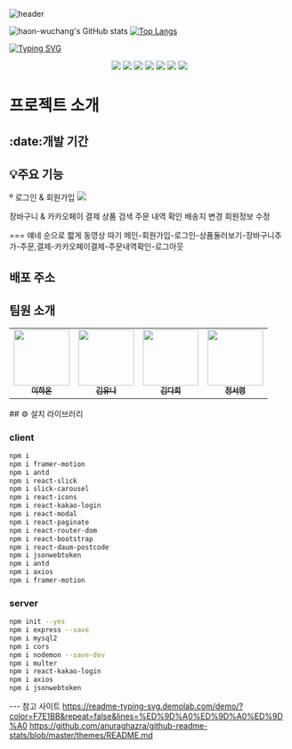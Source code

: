 


![header](https://capsule-render.vercel.app/api?type=Waving&color=gradient&height=200&section=header&text=하온연습%20&fontSize=90)

![haon-wuchang's GitHub stats](https://github-readme-stats.vercel.app/api?username=haon-wuchang&theme=dracula&show_icons=true)
[![Top Langs](https://github-readme-stats.vercel.app/api/top-langs/?username=haon-wuchang&langs_count=5&layout=compact&theme=dracula)](https://github.com/anuraghazra/github-readme-stats)

[![Typing SVG](https://readme-typing-svg.demolab.com/?lines=First+line+of+text;Second+line+of+text)](https://git.io/typing-svg)

<div align=center>
<img src="https://img.shields.io/badge/react-%2361DAFB.svg?&style=for-the-badge&logo=react&logoColor=black" />
<img src="https://img.shields.io/badge/html5-%23E34F26.svg?&style=for-the-badge&logo=html5&logoColor=white" />
<img src="https://img.shields.io/badge/css3-%231572B6.svg?&style=for-the-badge&logo=css3&logoColor=white" />
<img src="https://img.shields.io/badge/javascript-%23F7DF1E.svg?&style=for-the-badge&logo=javascript&logoColor=black" />
<img src="https://img.shields.io/badge/visual%20studio%20code-%23007ACC.svg?&style=for-the-badge&logo=visual%20studio%20code&logoColor=white" />
<img src="https://img.shields.io/badge/sass-%23CC6699.svg?&style=for-the-badge&logo=sass&logoColor=white" />
   <img src="https://img.shields.io/badge/Notion-000000?style=for-the-badge&logo=Notion&logoColor=white&link=">
    </div>
<h1>프로젝트 소개</h1>
<h2>:date:개발 기간</h2>
<h2>💡주요 기능</h2>
º 로그인 & 회원가입
<img src="https://github.com/user-attachments/assets/df8b0fa2-3f3d-4121-bf1d-6ddda5f8f7b4">

장바구니 & 카카오페이 결제
상품 검색
주문 내역 확인
배송지 변경
회원정보 수정

=== 얘네 순으로 짧게 동영상 따기
메인-회원가입-로그인-상품둘러보기-장바구니추가-주문,결제-카카오페이결제-주문내역확인-로그아웃



<h2>배포 주소 </h2>
<h2>팀원 소개</h2>
<table>
  <tbody>
    <tr>
      <td align="center"><a href="https://github.com/haon-wuchang"><img src="이미지주소" width="100px;" alt=""/><br /><sub><b> 이하온 </b></sub></a><br /></td>
      <td align="center"><a href="https://github.com/Yuna-Kim98"><img src="이미지주소" width="100px;" alt=""/><br /><sub><b> 김유나 </b></sub></a><br /></td>
      <td align="center"><a href="https://github.com/dahee-05"><img src="이미지주소" width="100px;" alt=""/><br /><sub><b> 김다희 </b></sub></a><br /></td>
      <td align="center"><a href="https://github.com/2eo2yeo"><img src="이미지주소" width="100px;" alt=""/><br /><sub><b> 정서령 </b></sub></a><br /></td>
    </tr>
  </tbody>
</table>

<div align=left>
## ⚙️ 설치 라이브러리  

### client

```bash 
npm i
npm i framer-motion  
npm i antd
npm i react-slick
npm i slick-carousel
npm i react-icons
npm i react-kakao-login
npm i react-modal
npm i react-paginate
npm i react-router-dom
npm i react-bootstrap
npm i react-daum-postcode
npm i jsonwebtoken
npm i antd
npm i axios
npm i framer-motion
```

### server

```bash
npm init --yes
npm i express --save
npm i mysql2
npm i cors
npm i nodemon --save-dev
npm i multer
npm i react-kakao-login
npm i axios
npm i jsonwebtoken
```
</div>



--- 참고 사이트
https://readme-typing-svg.demolab.com/demo/?color=F7E1BB&repeat=false&lines=%ED%9D%A0%ED%9D%A0%ED%9D%A0
https://github.com/anuraghazra/github-readme-stats/blob/master/themes/README.md


    
